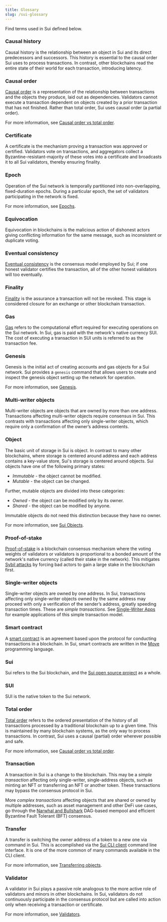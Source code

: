 ```yaml
---
title: Glossary
slug: /sui-glossary
---
```


Find terms used in Sui defined below.

### Causal history

Causal history is the relationship between an object in Sui and its direct predecessors and successors. This history is essential to the causal order Sui uses to process transactions. In contrast, other blockchains read the entire state of their world for each transaction,
introducing latency.

### Causal order

[Causal order](https://www.scattered-thoughts.net/writing/causal-ordering/) is a representation of the relationship between transactions and the objects they produce, laid out as dependencies. Validators cannot execute a transaction dependent on objects created by a prior transaction that has not finished. Rather than total order, Sui uses causal order (a partial order).

For more information, see [Causal order vs total order](sui-compared.md#causal-order-vs-total-order).

### Certificate

A certificate is the mechanism proving a transaction was approved or certified. Validators vote on transactions, and aggregators collect a Byzantine-resistant-majority of these votes into a certificate and broadcasts it to all Sui validators, thereby ensuring finality.

### Epoch

Operation of the Sui network is temporally partitioned into non-overlapping, fixed-duration epochs. During a particular epoch, the set of validators participating in the network is fixed.

For more information, see [Epochs](architecture/validators.md#epochs).

### Equivocation

Equivocation in blockchains is the malicious action of dishonest actors giving conflicting information for the same message, such as inconsistent or duplicate voting.

### Eventual consistency

[Eventual consistency](https://en.wikipedia.org/wiki/Eventual_consistency) is the consensus model employed by Sui; if one honest validator
certifies the transaction, all of the other honest validators will too eventually.

### Finality

[Finality](https://medium.com/mechanism-labs/finality-in-blockchain-consensus-d1f83c120a9a) is the assurance a transaction will not be revoked. This stage is considered closure for an exchange or other blockchain transaction.

### Gas

[Gas](https://ethereum.org/en/developers/docs/gas/) refers to the computational effort required for executing operations on the Sui network. In Sui, gas is paid with the network's native currency SUI. The cost of executing a transaction in SUI units is referred to as the transaction fee.

### Genesis

Genesis is the initial act of creating accounts and gas objects for a Sui network. Sui provides a `genesis` command that allows users to create and inspect the genesis object setting up the network for operation.

For more information, see [Genesis](../build/sui-local-network.md#genesis).

### Multi-writer objects

Multi-writer objects are objects that are owned by more than one address. Transactions affecting multi-writer objects require consensus in Sui. This contrasts with transactions affecting only single-writer objects, which require only a confirmation of the owner’s address contents.

### Object

The basic unit of storage in Sui is object. In contrast to many other blockchains, where storage is centered around address and each address contains a key-value store, Sui's storage is centered around objects. Sui objects have one of the following primary states:

- _Immutable_ - the object cannot be modified.
- _Mutable_ - the object can be changed.

Further, mutable objects are divided into these categories:

- _Owned_ - the object can be modified only by its owner.
- _Shared_ - the object can be modified by anyone.

Immutable objects do not need this distinction because they have no owner.

For more information, see [Sui Objects](../learn/objects.md).

### Proof-of-stake

[Proof-of-stake](https://en.wikipedia.org/wiki/Proof_of_stake) is a blockchain consensus mechanism where the voting weights of validators or validators is proportional to a bonded amount of the network's native currency (called their stake in the network). This mitigates [Sybil attacks](https://en.wikipedia.org/wiki/Sybil_attack) by forcing bad actors to gain a large stake in the blockchain first.

### Single-writer objects

Single-writer objects are owned by one address. In Sui, transactions affecting only single-writer objects owned by the same address may proceed with only a verification of the sender’s address, greatly speeding transaction times. These are _simple transactions_. See [Single-Writer Apps](single-writer-apps.md) for example applications of this simple transaction model.

### Smart contract

A [smart contract](https://en.wikipedia.org/wiki/Smart_contract) is an agreement based upon the protocol for conducting transactions in a blockchain. In Sui, smart contracts are written in the [Move](https://github.com/MystenLabs/awesome-move) programming language.

### Sui

Sui refers to the Sui blockchain, and the [Sui open source project](https://github.com/MystenLabs/sui/) as a whole.

### SUI

SUI is the native token to the Sui network.

### Total order

[Total order](https://en.wikipedia.org/wiki/Total_order) refers to the ordered presentation of the history of all transactions processed by a traditional blockchain up to a given time. This is maintained by many blockchain systems, as the only way to process transactions. In contrast, Sui uses a causal (partial) order wherever possible and safe.

For more information, see [Causal order vs total order](sui-compared.md#causal-order-vs-total-order).

### Transaction

A transaction in Sui is a change to the blockchain. This may be a _simple transaction_ affecting only single-writer, single-address objects, such as minting an NFT or transferring an NFT or another token. These transactions may bypass the consensus protocol in Sui.

More _complex transactions_ affecting objects that are shared or owned by multiple addresses, such as asset management and other DeFi use cases, go through the [Narwhal and Bullshark](https://github.com/MystenLabs/narwhal) DAG-based mempool and efficient Byzantine Fault Tolerant (BFT) consensus.

### Transfer

A transfer is switching the owner address of a token to a new one via command in Sui. This is accomplished via the [Sui CLI client](../build/cli-client.md) command line interface. It is one of the more common of many commands available in the CLI client.

For more information, see [Transferring objects](../build/cli-client.md#transferring-objects).

### Validator

A validator in Sui plays a passive role analogous to the more active role of validators and minors in other blockchains. In Sui, validators do not continuously participate in the consensus protocol but are called into action only when receiving a transaction or
certificate.

For more information, see [Validators](architecture/validators.md).
